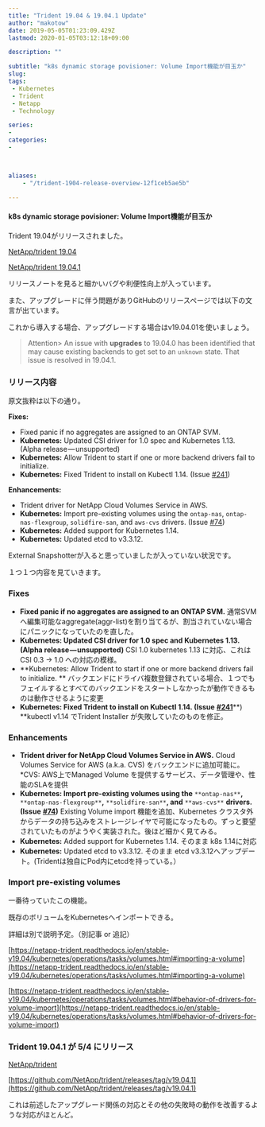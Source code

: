 ```yaml
---
title: "Trident 19.04 & 19.04.1 Update"
author: "makotow"
date: 2019-05-05T01:23:09.429Z
lastmod: 2020-01-05T03:12:18+09:00

description: ""

subtitle: "k8s dynamic storage povisioner: Volume Import機能が目玉か"
slug: 
tags:
 - Kubernetes
 - Trident
 - Netapp
 - Technology

series:
-
categories:
-



aliases:
    - "/trident-1904-release-overview-12f1ceb5ae5b"

---
```


#### k8s dynamic storage povisioner: Volume Import機能が目玉か

Trident 19.04がリリースされました。

[NetApp/trident 19.04](https://github.com/NetApp/trident/releases/tag/v19.04.0)

[NetApp/trident 19.04.1](https://github.com/NetApp/trident/releases/tag/v19.04.1)


リリースノートを見ると細かいバグや利便性向上が入っています。

また、アップグレードに伴う問題がありGitHubのリリースページでは以下の文言が出ています。

これから導入する場合、アップグレードする場合はv19.04.01を使いましょう。
> Attention> An issue with **upgrades** to 19.04.0 has been identified that may cause existing backends to get set to an `unknown` state. That issue is resolved in 19.04.1.

### リリース内容

原文抜粋は以下の通り。

**Fixes:**

*   Fixed panic if no aggregates are assigned to an ONTAP SVM.
*   **Kubernetes:** Updated CSI driver for 1.0 spec and Kubernetes 1.13. (Alpha release — unsupported)
*   **Kubernetes:** Allow Trident to start if one or more backend drivers fail to initialize.
*   **Kubernetes:** Fixed Trident to install on Kubectl 1.14. (Issue [#241](https://github.com/NetApp/trident/issues/241))

**Enhancements:**

*   Trident driver for NetApp Cloud Volumes Service in AWS.
*   **Kubernetes:** Import pre-existing volumes using the `ontap-nas`, `ontap-nas-flexgroup`, `solidfire-san`, and `aws-cvs` drivers. (Issue [#74](https://github.com/NetApp/trident/issues/74))
*   **Kubernetes:** Added support for Kubernetes 1.14.
*   **Kubernetes:** Updated etcd to v3.3.12.

External Snapshotterが入ると思っていましたが入っていない状況です。

１つ１つ内容を見ていきます。

### Fixes

*   **Fixed panic if no aggregates are assigned to an ONTAP SVM.**
通常SVMへ編集可能なaggregate(aggr-list)を割り当てるが、割当されていない場合にパニックになっていたのを直した。
*   **Kubernetes: Updated CSI driver for 1.0 spec and Kubernetes 1.13. (Alpha release — unsupported)** 
CSI 1.0 kubernetes 1.13 に対応、これはCSI 0.3 → 1.0 への対応の模様。
*   **Kubernetes: Allow Trident to start if one or more backend drivers fail to initialize.
** バックエンドにドライバ複数登録されている場合、１つでもフェイルするとすべてのバックエンドをスタートしなかったが動作できるものは動作させるように変更
*   **Kubernetes: Fixed Trident to install on Kubectl 1.14. (Issue** [**#241**](https://github.com/NetApp/trident/issues/241)**) 
**kubectl v1.14 でTrident Installer が失敗していたのものを修正。

### Enhancements

*   **Trident driver for NetApp Cloud Volumes Service in AWS.**
Cloud Volumes Service for AWS (a.k.a. CVS) をバックエンドに追加可能に。 *CVS: AWS上でManaged Volume を提供するサービス、データ管理や、性能のSLAを提供
*   **Kubernetes: Import pre-existing volumes using the** `**ontap-nas**`**,** `**ontap-nas-flexgroup**`**,** `**solidfire-san**`**, and** `**aws-cvs**` **drivers. (Issue** [**#74**](https://github.com/NetApp/trident/issues/74)**)** Existing Volume import 機能を追加、Kubernetes クラスタ外からデータの持ち込みをストレージレイヤで可能になったもの。ずっと要望されていたものがようやく実装された。後ほど細かく見てみる。
*   **Kubernetes:** Added support for Kubernetes 1.14. 
そのまま k8s 1.14に対応
*   **Kubernetes:** Updated etcd to v3.3.12. 
そのまま etcd v3.3.12へアップデート。(Tridentは独自にPod内にetcdを持っている。）

### Import pre-existing volumes

一番待っていたこの機能。

既存のボリュームをKubernetesへインポートできる。

詳細は別で説明予定。（別記事 or 追記）

[https://netapp-trident.readthedocs.io/en/stable-v19.04/kubernetes/operations/tasks/volumes.html#importing-a-volume](https://netapp-trident.readthedocs.io/en/stable-v19.04/kubernetes/operations/tasks/volumes.html#importing-a-volume)

[https://netapp-trident.readthedocs.io/en/stable-v19.04/kubernetes/operations/tasks/volumes.html#behavior-of-drivers-for-volume-import](https://netapp-trident.readthedocs.io/en/stable-v19.04/kubernetes/operations/tasks/volumes.html#behavior-of-drivers-for-volume-import)

### Trident 19.04.1 が 5/4 にリリース

[NetApp/trident](https://github.com/NetApp/trident/releases/tag/v19.04.1)

[https://github.com/NetApp/trident/releases/tag/v19.04.1](https://github.com/NetApp/trident/releases/tag/v19.04.1)

これは前述したアップグレード関係の対応とその他の失敗時の動作を改善するような対応がほとんど。
